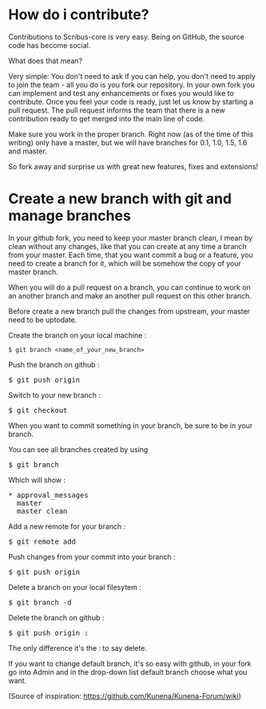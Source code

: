 # How do i contribute?

Contributions to Scribus-core is very easy. Being on GitHub, the source code has become social.

What does that mean?

Very simple: You don't need to ask if you can help, you don't need to apply to join the team - all you do is you fork our repository. In your own fork you can implement and test any enhancements or fixes you would like to contribute. Once you feel your code is ready, just let us know by starting a pull request. The pull request informs the team that there is a new contribution ready to get merged into the main line of code.

Make sure you work in the proper branch. Right now (as of the time of this writing) only have a master, but we will have branches for 0.1, 1.0, 1.5, 1.6 and master.

So fork away and surprise us with great new features, fixes and extensions!


# Create a new branch with git and manage branches

In your github fork, you need to keep your master branch clean, I mean by clean without any changes, like that you can create at any time a branch from your master. Each time, that you want commit a bug or
a feature, you need to create a branch for it, which will be somehow the copy of your master branch. 

When you will do a pull request on a branch, you can continue to work on an another branch and make an another pull request on this other branch. 

Before create a new branch pull the changes from upstream, your master need to be uptodate.

Create the branch on your local machine :

    $ git branch <name_of_your_new_branch>

Push the branch on github :

<pre>$ git push origin <name_of_your_new_branch></pre>  

Switch to your new branch :

<pre>$ git checkout <name_of_your_new_branch></pre>

When you want to commit something in your branch, be sure to be in your branch.

You can see all branches created by using 

<pre>$ git branch </pre>

Which will show :

<pre>
* approval_messages
  master
  master_clean
</pre>

Add a new remote for your branch :

<pre>$ git remote add <name_of_your_remote> <url></pre>

Push changes from your commit into your branch :

<pre>$ git push origin <name_of_your_remote></pre>

Delete a branch on your local filesytem :

<pre>$ git branch -d <name_of_your_new_branch></pre>

Delete the branch on github :

<pre>$ git push origin :<name_of_your_new_branch></pre>

The only difference it's the : to say delete.

If you want to change default branch, it's so easy with github, in your fork go into Admin and in the drop-down list default branch choose what you want.

(Source of inspiration: https://github.com/Kunena/Kunena-Forum/wiki)
